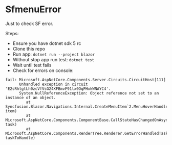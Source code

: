 # SfmenuError

Just to check SF error.

Steps:

* Ensure you have dotnet sdk 5 rc
* Clone this repo
* Run app: `dotnet run --project blazor`
* Without stop app run test: `dotnet test`
* Wait until test fails
* Check for errors on console:

```
fail: Microsoft.AspNetCore.Components.Server.Circuits.CircuitHost[111]
      Unhandled exception in circuit 'E2sRhtgtLh0zcVfVsG24XFBmvF91lx0OqPHxkWNAYC4'.
      System.NullReferenceException: Object reference not set to an instance of an object.
         at Syncfusion.Blazor.Navigations.Internal.CreateMenuItem`2.MenuHoverHandler(TItem item)
         at Microsoft.AspNetCore.Components.ComponentBase.CallStateHasChangedOnAsyncCompletion(Task task)
         at Microsoft.AspNetCore.Components.RenderTree.Renderer.GetErrorHandledTask(Task taskToHandle)
```

